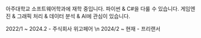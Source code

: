 아주대학교 소프트웨어학과에 재학 중입니다.
파이썬 & C#을 다룰 수 있습니다.
게임엔진 & 그래픽 처리 & 데이터 분석 & AI에 관심이 있습니다.

2022/1 ~ 2024.2 - 주식회사 위고페어 \n
2024/2 ~ 현재 - 프리랜서
